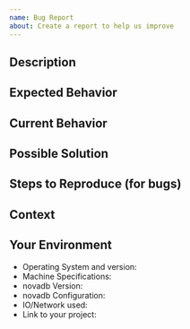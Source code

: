 ```yaml
---
name: Bug Report
about: Create a report to help us improve
---
```


## Description
<!--- Provide a general summary of the issue in the Title above -->

## Expected Behavior
<!--- tell us what should happen -->

## Current Behavior
<!--- tell us what happens instead of the expected behavior -->

## Possible Solution
<!--- Not obligatory, but suggest a fix/reason for the bug -->

## Steps to Reproduce (for bugs)
<!--- Provide a link to a live example, or an unambiguous set of steps to -->
<!--- reproduce this bug. Include code to reproduce, if relevant -->

## Context
<!--- How has this issue affected you? What are you trying to accomplish? -->
<!--- Providing context helps us come up with a solution that is most useful in the real world -->

## Your Environment
<!--- Include as many relevant details about the environment you experienced the bug in -->
* Operating System and version:
* Machine Specifications:   <!--- Especially CPU cores and RAM memory -->
* novadb Version:
* novadb Configuration:
* IO/Network used:
* Link to your project: